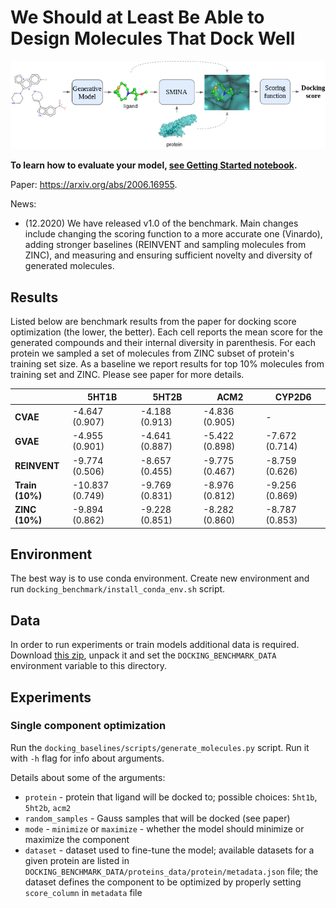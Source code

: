 # We Should at Least Be Able to Design Molecules That Dock Well

![Docking Benchmark Flow](images/docking_benchmark_flow.png?raw=true)

**To learn how to evaluate your model, [see Getting Started notebook](notebooks/getting-started.ipynb).**

Paper: https://arxiv.org/abs/2006.16955.

News: 
  * (12.2020) We have released v1.0 of the benchmark. Main changes include changing the scoring function to a more accurate one (Vinardo), adding stronger baselines (REINVENT and sampling molecules from ZINC), and measuring and ensuring sufficient novelty and diversity of generated molecules.

## Results

Listed below are benchmark results from the paper for docking score optimization (the lower, the better). Each cell reports the mean score for the generated compounds and their internal diversity in parenthesis. For each protein we sampled a set of molecules from ZINC subset of protein's training set size. As a baseline we report results for top 10% molecules from training set and ZINC. Please see paper for more details.

|                 | 5HT1B           | 5HT2B          | ACM2           | CYP2D6         |
|-----------------|-----------------|----------------|----------------|----------------|
| **CVAE**        | -4.647 (0.907)  | -4.188 (0.913) | -4.836 (0.905) | -              |
| **GVAE**        | -4.955 (0.901)  | -4.641 (0.887) | -5.422 (0.898) | -7.672 (0.714) |
| **REINVENT**    | -9.774 (0.506)  | -8.657 (0.455) | -9.775 (0.467) | -8.759 (0.626) |
| **Train (10%)** | -10.837 (0.749) | -9.769 (0.831) | -8.976 (0.812) | -9.256 (0.869) |
| **ZINC (10%)**  | -9.894 (0.862)  | -9.228 (0.851) | -8.282 (0.860) | -8.787 (0.853) |

## Environment

The best way is to use conda environment.
Create new environment and run `docking_benchmark/install_conda_env.sh` script.

## Data

In order to run experiments or train models additional data is required.
Download [this zip](https://drive.google.com/open?id=1HJNgHBWE2eZc2gsHQhqay-V17GaviIxQ), unpack it and set the `DOCKING_BENCHMARK_DATA` environment variable to this directory.

## Experiments

### Single component optimization

Run the `docking_baselines/scripts/generate_molecules.py` script. Run it with `-h` flag for info about arguments.

Details about some of the arguments:
* `protein` - protein that ligand will be docked to; possible choices: `5ht1b`, `5ht2b`, `acm2`
* `random_samples` - Gauss samples that will be docked (see paper)
* `mode` - `minimize` or `maximize` - whether the model should minimize or maximize the component
* `dataset` - dataset used to fine-tune the model;
available datasets for a given protein are listed in `DOCKING_BENCHMARK_DATA/proteins_data/protein/metadata.json` file;
the dataset defines the component to be optimized by properly setting `score_column` in `metadata` file
